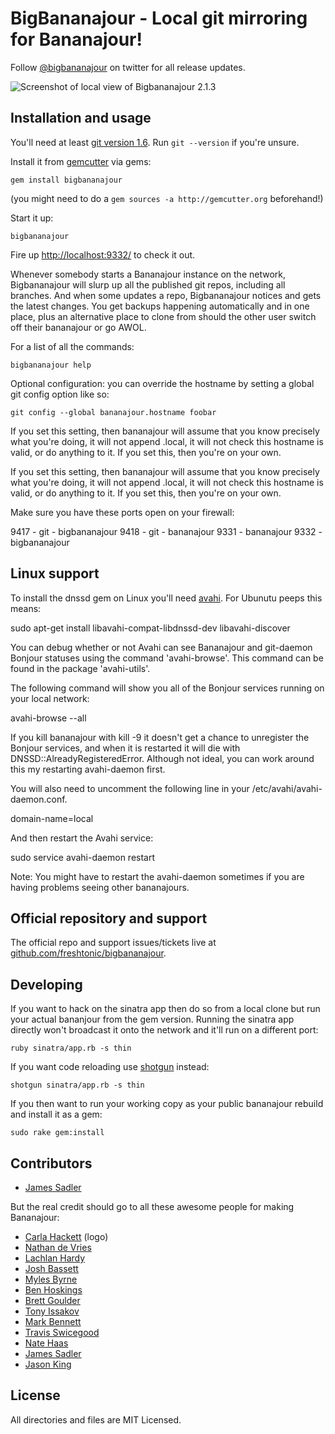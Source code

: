 BigBananajour - Local git mirroring for Bananajour!
===================================================

Follow [@bigbananajour](http://twitter.com/bigbananajour) on twitter for all release updates.

![Screenshot of local view of Bigbananajour 2.1.3](http://github.com/freshtonic/bigbananajour/raw/master/screenshot.png)

Installation and usage
----------------------

You'll need at least [git version 1.6](http://git-scm.com/). Run `git --version` if you're unsure.

Install it from [gemcutter](http://gemcutter.org/) via gems:

    gem install bigbananajour

(you might need to do a `gem sources -a http://gemcutter.org` beforehand!)

Start it up:

    bigbananajour
    
Fire up [http://localhost:9332/](http://localhost:9332/) to check it out.

Whenever somebody starts a Bananajour instance on the network, Bigbananajour will slurp up all the published git repos, including all branches.
And when some updates a repo, Bigbananajour notices and gets the latest changes.  You get backups happening automatically and in one place,
plus an alternative place to clone from should the other user switch off their bananajour or go AWOL.

For a list of all the commands:

    bigbananajour help

Optional configuration: you can override the hostname by setting a global git config option like so:

    git config --global bananajour.hostname foobar

If you set this setting, then bananajour will assume that you know precisely what you're doing, it will not append .local, it will not check this hostname is valid, or do anything to it.  If you set this, then you're on your own.

If you set this setting, then bananajour will assume that you know precisely what you're doing, it will not append .local, it will not check this hostname is valid, or do anything to it.  If you set this, then you're on your own.

Make sure you have these ports open on your firewall:

9417 - git - bigbananajour
9418 - git - bananajour
9331 - bananajour
9332 - bigbananajour

Linux support
-------------

To install the dnssd gem on Linux you'll need [avahi](http://avahi.org/). For Ubunutu peeps this means:

  sudo apt-get install libavahi-compat-libdnssd-dev libavahi-discover

You can debug whether or not Avahi can see Bananajour and git-daemon Bonjour statuses using the command 'avahi-browse'.  This command can be found in the package 'avahi-utils'.

The following command will show you all of the Bonjour services running on your local network:

  avahi-browse --all

If you kill bananajour with kill -9 it doesn't get a chance to unregister the Bonjour services, and when it is restarted it will die with DNSSD::AlreadyRegisteredError.  Although not ideal, you can work around this my restarting avahi-daemon first.

You will also need to uncomment the following line in your /etc/avahi/avahi-daemon.conf.

  domain-name=local

And then restart the Avahi service:

  sudo service avahi-daemon restart

Note: You might have to restart the avahi-daemon sometimes if you are having problems seeing other bananajours.


Official repository and support
-------------------------------

The official repo and support issues/tickets live at [github.com/freshtonic/bigbananajour](http://github.com/freshtonic/bigbananajour).

Developing
----------

If you want to hack on the sinatra app then do so from a local clone but run your actual bananjour from the gem version. Running the sinatra app directly won't broadcast it onto the network and it'll run on a different port:

    ruby sinatra/app.rb -s thin

If you want code reloading use [shotgun](http://github.com/rtomayko/shotgun) instead:

    shotgun sinatra/app.rb -s thin

If you then want to run your working copy as your public bananajour rebuild and install it as a gem:

    sudo rake gem:install

Contributors
------------

* [James Sadler](http://github.com/freshtonic)

But the real credit should go to all these awesome people for making Bananajour:

* [Carla Hackett](http://carlahackettdesign.com/) (logo)
* [Nathan de Vries](http://github.com/atnan)
* [Lachlan Hardy](http://github.com/lachlanhardy)
* [Josh Bassett](http://github.com/nullobject)
* [Myles Byrne](http://github.com/quackingduck)
* [Ben Hoskings](http://github.com/benhoskings)
* [Brett Goulder](http://github.com/brettgo1)
* [Tony Issakov](https://github.com/tissak)
* [Mark Bennett](http://github.com/MarkBennett)
* [Travis Swicegood](http://github.com/tswicegood)
* [Nate Haas](http://github.com/natehaas)
* [James Sadler](http://github.com/freshtonic)
* [Jason King](http://github.com/JasonKing)

License
-------

All directories and files are MIT Licensed.

